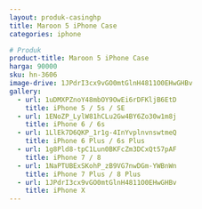 ```yaml
---
layout: produk-casinghp
title: Maroon 5 iPhone Case
categories: iphone

# Produk
product-title: Maroon 5 iPhone Case
harga: 90000
sku: hn-3606
image-drive: 1JPdrI3cx9vGO0mtGlnH4811O0EHwGHBv
gallery:
  - url: 1uDMXPZnoY48mbOY9OwEi6rDFKljB6EtD
    title: iPhone 5 / 5s / SE
  - url: 1ENoZP_LylW81hCLu2Gw4BY6Zo30w1m8j
    title: iPhone 6 / 6s
  - url: 1LlEk7D6QKP_1r1g-4InYvplnvnswtmeQ
    title: iPhone 6 Plus / 6s Plus
  - url: 1g8Pld8-tpC1Lun0BKFcZm3DCxQt57pAF
    title: iPhone 7 / 8
  - url: 1NaPTUBExSKohP_zB9VG7nwDGm-YWBnWn
    title: iPhone 7 Plus / 8 Plus
  - url: 1JPdrI3cx9vGO0mtGlnH4811O0EHwGHBv
    title: iPhone X
---
```

